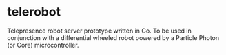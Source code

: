 # telerobot
Telepresence robot server prototype written in Go. To be used in conjunction with a differential wheeled robot powered by a Particle Photon (or Core) microcontroller.
